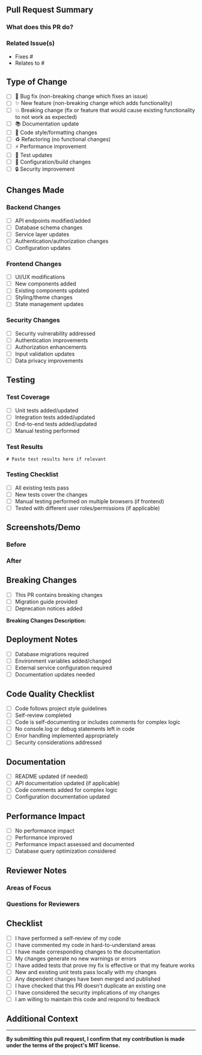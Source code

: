 ## Pull Request Summary

### What does this PR do?
<!-- Provide a clear and concise description of what this PR accomplishes -->

### Related Issue(s)
<!-- Link to related issues using keywords like "Fixes #123" or "Relates to #456" -->
- Fixes #
- Relates to #

## Type of Change
<!-- Mark the type of change this PR represents -->
- [ ] 🐛 Bug fix (non-breaking change which fixes an issue)
- [ ] ✨ New feature (non-breaking change which adds functionality)
- [ ] 💥 Breaking change (fix or feature that would cause existing functionality to not work as expected)
- [ ] 📚 Documentation update
- [ ] 🎨 Code style/formatting changes
- [ ] ♻️ Refactoring (no functional changes)
- [ ] ⚡ Performance improvement
- [ ] 🧪 Test updates
- [ ] 🔧 Configuration/build changes
- [ ] 🔒 Security improvement

## Changes Made
<!-- Describe the specific changes made in this PR -->

### Backend Changes
- [ ] API endpoints modified/added
- [ ] Database schema changes
- [ ] Service layer updates
- [ ] Authentication/authorization changes
- [ ] Configuration updates

### Frontend Changes
- [ ] UI/UX modifications
- [ ] New components added
- [ ] Existing components updated
- [ ] Styling/theme changes
- [ ] State management updates

### Security Changes
- [ ] Security vulnerability addressed
- [ ] Authentication improvements
- [ ] Authorization enhancements
- [ ] Input validation updates
- [ ] Data privacy improvements

## Testing
<!-- Describe how you tested your changes -->

### Test Coverage
- [ ] Unit tests added/updated
- [ ] Integration tests added/updated
- [ ] End-to-end tests added/updated
- [ ] Manual testing performed

### Test Results
```
# Paste test results here if relevant
```

### Testing Checklist
- [ ] All existing tests pass
- [ ] New tests cover the changes
- [ ] Manual testing performed on multiple browsers (if frontend)
- [ ] Tested with different user roles/permissions (if applicable)

## Screenshots/Demo
<!-- Add screenshots, GIFs, or videos if this PR includes visual changes -->

### Before
<!-- Screenshots/description of the current state -->

### After
<!-- Screenshots/description after your changes -->

## Breaking Changes
<!-- If this is a breaking change, describe what breaks and how to migrate -->
- [ ] This PR contains breaking changes
- [ ] Migration guide provided
- [ ] Deprecation notices added

**Breaking Changes Description:**
<!-- Describe what breaks and provide migration instructions -->

## Deployment Notes
<!-- Any special deployment considerations -->
- [ ] Database migrations required
- [ ] Environment variables added/changed
- [ ] External service configuration required
- [ ] Documentation updates needed

## Code Quality Checklist
<!-- Ensure code quality standards are met -->
- [ ] Code follows project style guidelines
- [ ] Self-review completed
- [ ] Code is self-documenting or includes comments for complex logic
- [ ] No console.log or debug statements left in code
- [ ] Error handling implemented appropriately
- [ ] Security considerations addressed

## Documentation
<!-- Documentation updates -->
- [ ] README updated (if needed)
- [ ] API documentation updated (if applicable)
- [ ] Code comments added for complex logic
- [ ] Configuration documentation updated

## Performance Impact
<!-- Consider the performance implications -->
- [ ] No performance impact
- [ ] Performance improved
- [ ] Performance impact assessed and documented
- [ ] Database query optimization considered

## Reviewer Notes
<!-- Any specific notes for reviewers -->

### Areas of Focus
<!-- Highlight specific areas that need careful review -->

### Questions for Reviewers
<!-- Any specific questions or concerns -->

## Checklist
<!-- Final checklist before requesting review -->
- [ ] I have performed a self-review of my code
- [ ] I have commented my code in hard-to-understand areas
- [ ] I have made corresponding changes to the documentation
- [ ] My changes generate no new warnings or errors
- [ ] I have added tests that prove my fix is effective or that my feature works
- [ ] New and existing unit tests pass locally with my changes
- [ ] Any dependent changes have been merged and published
- [ ] I have checked that this PR doesn't duplicate an existing one
- [ ] I have considered the security implications of my changes
- [ ] I am willing to maintain this code and respond to feedback

## Additional Context
<!-- Add any other context about the PR here -->

---

**By submitting this pull request, I confirm that my contribution is made under the terms of the project's MIT license.** 